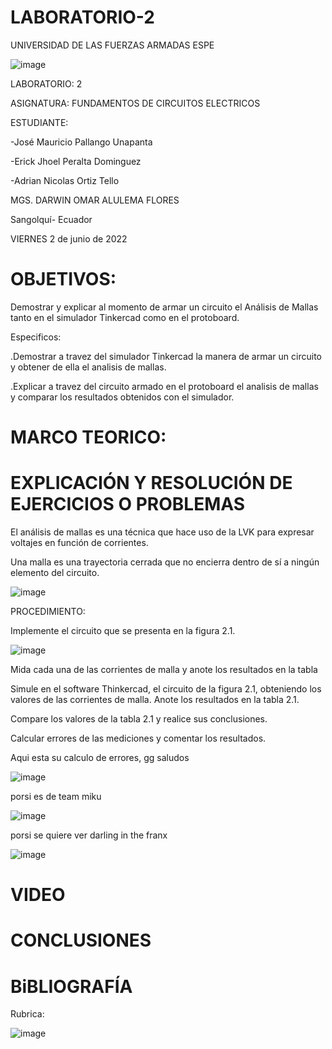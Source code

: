 # LABORATORIO-2

UNIVERSIDAD DE LAS FUERZAS ARMADAS ESPE



![image](https://user-images.githubusercontent.com/105695077/169195292-caeb0d12-8f66-4f08-bb58-2efffc44ccf5.png)




LABORATORIO: 2



ASIGNATURA: FUNDAMENTOS DE CIRCUITOS ELECTRICOS

ESTUDIANTE: 

-José Mauricio Pallango Unapanta

-Erick Jhoel Peralta Dominguez

-Adrian Nicolas Ortiz Tello 

MGS. DARWIN OMAR ALULEMA FLORES

Sangolquí- Ecuador

VIERNES 2 de junio de 2022 

# OBJETIVOS:

Demostrar y explicar al momento de armar un circuito el Análisis de Mallas tanto en el simulador Tinkercad como en el protoboard.  

Especificos:

.Demostrar a travez del simulador Tinkercad la manera de armar un circuito y obtener de ella el analisis de mallas.

.Explicar a travez del circuito armado en el protoboard el analisis de mallas y comparar los resultados obtenidos con el simulador. 

# MARCO TEORICO:


# EXPLICACIÓN Y RESOLUCIÓN DE EJERCICIOS O PROBLEMAS

El análisis de mallas es una técnica que hace uso de la LVK para expresar voltajes en
función de corrientes.

Una malla es una trayectoria cerrada que no encierra dentro de sí a ningún elemento del
circuito.

![image](https://user-images.githubusercontent.com/105695077/171778762-43a139d8-f54b-43a9-acb4-f4d5c4aa4008.png)

PROCEDIMIENTO:

Implemente el circuito que se presenta en la figura 2.1.

![image](https://user-images.githubusercontent.com/105695077/171778813-8e72f313-86b8-432c-8698-c8dfb9b6db02.png)

Mida cada una de las corrientes de malla y anote los resultados en la tabla 

Simule en el software Thinkercad, el circuito de la figura 2.1, obteniendo los valores de las corrientes de malla. Anote los resultados en la tabla 2.1.

Compare los valores de la tabla 2.1 y realice sus conclusiones.

Calcular errores de las mediciones y comentar los resultados.

Aqui esta su calculo de errores, gg saludos 

![image](https://user-images.githubusercontent.com/105829461/171788096-f6bd8580-fe64-41cc-8a09-c5af077b4049.png)

porsi es de team miku

![image](https://user-images.githubusercontent.com/105829461/171788226-2893f13e-172d-4bb7-a533-398360737c9f.png)

porsi se quiere ver darling in the franx

![image](https://user-images.githubusercontent.com/105829461/171788787-6c665c3e-b926-4149-9fac-212ed7cebaa1.png)



# VIDEO


# CONCLUSIONES


# BiBLIOGRAFÍA


Rubrica:

![image](https://user-images.githubusercontent.com/105695077/169549221-6a6d7d81-301f-4ae6-adad-f0a59a65b83e.png)
